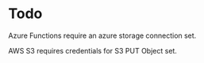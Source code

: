 # Todo

Azure Functions require an azure storage connection set.

AWS S3 requires credentials for S3 PUT Object set.

